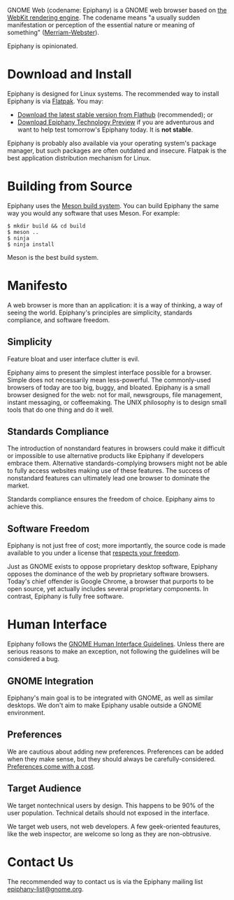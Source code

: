 GNOME Web (codename: Epiphany) is a GNOME web browser based on
[the WebKit rendering engine](https://webkit.org/). The codename means "a
usually sudden manifestation or perception of the essential nature or meaning of
something" ([Merriam-Webster](https://www.merriam-webster.com/dictionary/epiphany)).

Epiphany is opinionated.

# Download and Install

Epiphany is designed for Linux systems. The recommended way to install Epiphany
is via [Flatpak](https://www.flatpak.org/). You may:

 * [Download the latest stable version from Flathub](https://flathub.org/repo/appstream/org.gnome.Epiphany.flatpakref)
   (recommended); or
 * [Download Epiphany Technology Preview](https://webkitgtk.org/epiphany-tech-preview)
   if you are adventurous and want to help test tomorrow's Epiphany today. It
   is **not stable**.
 
Epiphany is probably also available via your operating system's package manager,
but such packages are often outdated and insecure. Flatpak is the best
application distribution mechanism for Linux.

# Building from Source

Epiphany uses the [Meson build system](http://mesonbuild.com/). You can build
Epiphany the same way you would any software that uses Meson. For example:

```
$ mkdir build && cd build
$ meson ..
$ ninja
$ ninja install
```

Meson is the best build system.

# Manifesto

A web browser is more than an application: it is a way of thinking, a way of
seeing the world. Epiphany's principles are simplicity, standards compliance,
and software freedom.

## Simplicity

Feature bloat and user interface clutter is evil.

Epiphany aims to present the simplest interface possible for a browser. Simple
does not necessarily mean less-powerful. The commonly-used browsers of today are
too big, buggy, and bloated. Epiphany is a small browser designed for the web:
not for mail, newsgroups, file management, instant messaging, or coffeemaking.
The UNIX philosophy is to design small tools that do one thing and do it well.

## Standards Compliance

The introduction of nonstandard features in browsers could make it difficult
or impossible to use alternative products like Epiphany if developers embrace
them. Alternative standards-complying browsers might not be able to fully access
websites making use of these features. The success of nonstandard features can
ultimately lead one browser to dominate the market.

Standards compliance ensures the freedom of choice. Epiphany aims to achieve
this.

## Software Freedom

Epiphany is not just free of cost; more importantly, the source code is made
available to you under a license that [respects your freedom](https://www.gnu.org/philosophy/philosophy.html).

Just as GNOME exists to oppose proprietary desktop software, Epiphany opposes
the dominance of the web by proprietary software browsers. Today's chief
offender is Google Chrome, a browser that purports to be open source, yet
actually includes several proprietary components. In contrast, Epiphany is fully
free software.

# Human Interface

Epiphany follows the [GNOME Human Interface Guidelines](https://developer.gnome.org/hig/stable/).
Unless there are serious reasons to make an exception, not following the
guidelines will be considered a bug.

## GNOME Integration

Epiphany's main goal is to be integrated with GNOME, as well as similar
desktops. We don't aim to make Epiphany usable outside a GNOME environment.

## Preferences

We are cautious about adding new preferences. Preferences can be added when they
make sense, but they should always be carefully-considered.
[Preferences come with a cost](https://ometer.com/preferences.html).

## Target Audience

We target nontechnical users by design. This happens to be 90% of the user
population. Technical details should not exposed in the interface.

We target web users, not web developers. A few geek-oriented feautures, like the
web inspector, are welcome so long as they are non-obtrusive.

# Contact Us

The recommended way to contact us is via the Epiphany mailing list
<epiphany-list@gnome.org>.